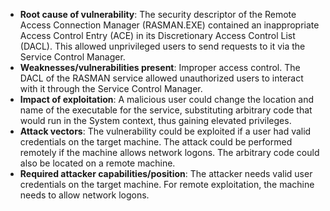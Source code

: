 - **Root cause of vulnerability**: The security descriptor of the Remote Access Connection Manager (RASMAN.EXE) contained an inappropriate Access Control Entry (ACE) in its Discretionary Access Control List (DACL). This allowed unprivileged users to send requests to it via the Service Control Manager.
- **Weaknesses/vulnerabilities present**: Improper access control. The DACL of the RASMAN service allowed unauthorized users to interact with it through the Service Control Manager.
- **Impact of exploitation**: A malicious user could change the location and name of the executable for the service, substituting arbitrary code that would run in the System context, thus gaining elevated privileges.
- **Attack vectors**: The vulnerability could be exploited if a user had valid credentials on the target machine. The attack could be performed remotely if the machine allows network logons. The arbitrary code could also be located on a remote machine.
- **Required attacker capabilities/position**: The attacker needs valid user credentials on the target machine. For remote exploitation, the machine needs to allow network logons.